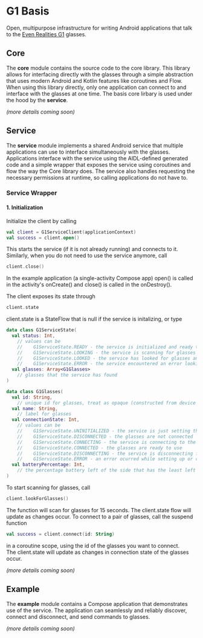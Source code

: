 # G1 Basis
Open, multipurpose infrastructure for writing Android applications that talk to the [Even Realities G1](https://www.evenrealities.com/g1) glasses.

## Core
The **core** module contains the source code to the core library. 
This library allows for interfacing directly with the glasses through a simple abstraction that uses modern Android and Kotlin features like coroutines and Flow. 
When using this library directly, only one application can connect to and interface with the glasses at one time. The basis core lirbary is used under the hood by the **service**.

*(more details coming soon)*

## Service
The **service** module implements a shared Android service that multiple applications can use to interface simultaneously with the glasses.  
Applications interface with the service using the AIDL-defined generated code and a simple wrapper that exposes the service using coroutines and flow the way the Core library does.
The service also handles requesting the necessary permissions at runtime, so calling applications do not have to.

### Service Wrapper

#### 1. Initialization

Initialize the client by calling

```kotlin
val client = G1ServiceClient(applicationContext)
val success = client.open()
```

This starts the service (if it is not already running) and connects to it.
Similarly, when you do not need to use the service anymore, call

```kotlin
client.close()
```

In the example application (a single-activity Compose app) open() is called in the activity's onCreate() and close() is called in the onDestroy().

The client exposes its state through

```kotlin
client.state
```

client.state is a StateFlow that is null if the service is initalizing, or type 

```kotlin
data class G1ServiceState(
  val status: Int, 
    // values can be
    //    G1ServiceState.READY - the service is initialized and ready to scan for glasses
    //    G1ServiceState.LOOKING - the service is scanning for glasses
    //    G1ServiceState.LOOKED - the service has looked for glasses and is ready to look again
    //    G1ServiceState.ERROR - the service encountered an error looking for glasses
  val glasses: Array<G1Glasses>
    // glasses that the service has found
)
```

```kotlin
data class G1Glasses(
  val id: String,
    // unique id for glasses, treat as opaque (constructed from device MAC)
  val name: String,
    // label for glasses
  val connectionState: Int,
    // values can be
    //    G1ServiceState.UNINITIALIZED - the service is just setting the glasses up to connect
    //    G1ServiceState.DISCONNECTED - the glasses are not connected
    //    G1ServiceState.CONNECTING - the service is connecting to the glasses
    //    G1ServiceState.CONNECTED - the glasses are ready to use
    //    G1ServiceState.DISCONNECTING - the service is disconnecting from the glasses
    //    G1ServiceState.ERROR - an error ocurred while setting up or connecting the glasses
  val batteryPercentage: Int,
    // the percentage battery left of the side that has the least left
)
```

To start scanning for glasses, call 

```kotlin
client.lookForGlasses()
```

The function will scan for glasses for 15 seconds. The client.state flow will update as changes occur. 
To connect to a pair of glasses, call the suspend function

```kotlin
val success = client.connect(id: String)
```

in a coroutine scope, using the id of the glasses you want to connect.  
The client.state will update as changes in connection state of the glasses occur. 

*(more details coming soon)*

## Example
The **example** module contains a Compose application that demonstrates use of the service. 
The application can seamlessly and reliably discover, connect and disconnect, and send commands to glasses.

*(more details coming soon)*
